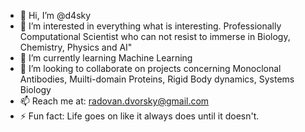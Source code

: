 - 👋 Hi, I’m @d4sky
- 👀 I’m interested in everything what is interesting. Professionally Computational Scientist who can not resist to immerse in Biology, Chemistry, Physics and AI"
- 🌱 I’m currently learning Machine Learning
- 💞️ I’m looking to collaborate on projects concerning Monoclonal Antibodies, Muilti-domain Proteins, Rigid Body dynamics, Systems Biology 
- 📫 Reach me at: radovan.dvorsky@gmail.com  
- ⚡ Fun fact: Life goes on like it always does until it doesn't.

<!---
d4sky/d4sky is a ✨ special ✨ repository because its `README.md` (this file) appears on your GitHub profile.
You can click the Preview link to take a look at your changes.
--->
